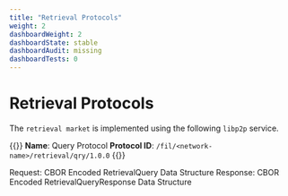```yaml
---
title: "Retrieval Protocols"
weight: 2
dashboardWeight: 2
dashboardState: stable
dashboardAudit: missing
dashboardTests: 0
---
```


# Retrieval Protocols

The `retrieval market` is implemented using the following `libp2p` service.

{{<hint info >}}
**Name**: Query Protocol
**Protocol ID**: `/fil/<network-name>/retrieval/qry/1.0.0`
{{</hint>}}

Request: CBOR Encoded RetrievalQuery Data Structure
Response: CBOR Encoded RetrievalQueryResponse Data Structure

